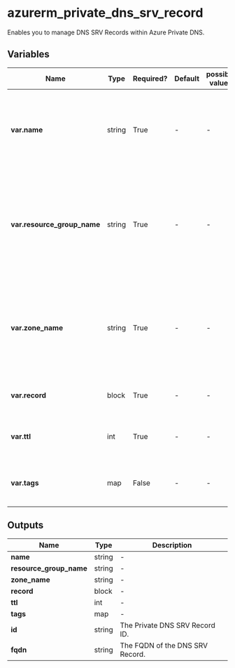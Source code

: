 # azurerm_private_dns_srv_record

Enables you to manage DNS SRV Records within Azure Private DNS.

## Variables

| Name | Type | Required? | Default  | possible values | Description |
| ---- | ---- | --------- | -------- | ----------- | ----------- |
| **var.name** | string | True | -  |  -  | The name of the DNS SRV Record. Changing this forces a new resource to be created. | 
| **var.resource_group_name** | string | True | -  |  -  | Specifies the resource group where the resource exists. Changing this forces a new resource to be created. | 
| **var.zone_name** | string | True | -  |  -  | Specifies the Private DNS Zone where the resource exists. Changing this forces a new resource to be created. | 
| **var.record** | block | True | -  |  -  | One or more `record` blocks. | 
| **var.ttl** | int | True | -  |  -  | The Time To Live (TTL) of the DNS record in seconds. | 
| **var.tags** | map | False | -  |  -  | A mapping of tags to assign to the resource. | 



## Outputs

| Name | Type | Description |
| ---- | ---- | --------- | 
| **name** | string  | - | 
| **resource_group_name** | string  | - | 
| **zone_name** | string  | - | 
| **record** | block  | - | 
| **ttl** | int  | - | 
| **tags** | map  | - | 
| **id** | string  | The Private DNS SRV Record ID. | 
| **fqdn** | string  | The FQDN of the DNS SRV Record. | 